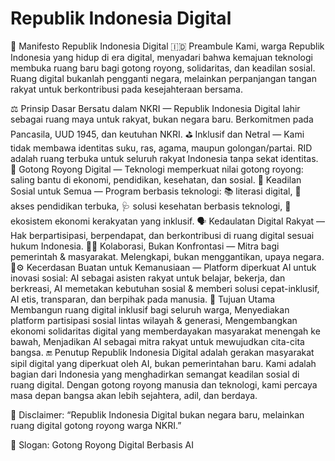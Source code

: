 # Republik Indonesia Digital

📜 Manifesto Republik Indonesia Digital
🇮🇩 Preambule
Kami, warga Republik Indonesia yang hidup di era digital, menyadari bahwa kemajuan teknologi membuka ruang baru bagi gotong royong, solidaritas, dan keadilan sosial. Ruang digital bukanlah pengganti negara, melainkan perpanjangan tangan rakyat untuk berkontribusi pada kesejahteraan bersama.

⚖️ Prinsip Dasar
Bersatu dalam NKRI — Republik Indonesia Digital lahir sebagai ruang maya untuk rakyat, bukan negara baru. Berkomitmen pada Pancasila, UUD 1945, dan keutuhan NKRI.
⛳️ Inklusif dan Netral — Kami tidak membawa identitas suku, ras, agama, maupun golongan/partai. RID adalah ruang terbuka untuk seluruh rakyat Indonesia tanpa sekat identitas.
🤝 Gotong Royong Digital — Teknologi memperkuat nilai gotong royong: saling bantu di ekonomi, pendidikan, kesehatan, dan sosial.
🎯 Keadilan Sosial untuk Semua — Program berbasis teknologi:
  📚 literasi digital,
  🏫 akses pendidikan terbuka,
  🩺 solusi kesehatan berbasis teknologi,
  🧩 ekosistem ekonomi kerakyatan yang inklusif.
🗣️ Kedaulatan Digital Rakyat — Hak berpartisipasi, berpendapat, dan berkontribusi di ruang digital sesuai hukum Indonesia.
🤝🤝 Kolaborasi, Bukan Konfrontasi — Mitra bagi pemerintah & masyarakat. Melengkapi, bukan menggantikan, upaya negara.
🧠⚙️ Kecerdasan Buatan untuk Kemanusiaan — Platform diperkuat AI untuk inovasi sosial:
AI sebagai asisten rakyat untuk belajar, bekerja, dan berkreasi,
AI memetakan kebutuhan sosial & memberi solusi cepat-inklusif,
AI etis, transparan, dan berpihak pada manusia.
🎯 Tujuan Utama
Membangun ruang digital inklusif bagi seluruh warga,
Menyediakan platform partisipasi sosial lintas wilayah & generasi,
Mengembangkan ekonomi solidaritas digital yang memberdayakan masyarakat menengah ke bawah,
Menjadikan AI sebagai mitra rakyat untuk mewujudkan cita-cita bangsa.
🔚 Penutup
Republik Indonesia Digital adalah gerakan masyarakat sipil digital yang diperkuat oleh AI, bukan pemerintahan baru. Kami adalah bagian dari Indonesia yang menghadirkan semangat keadilan sosial di ruang digital. Dengan gotong royong manusia dan teknologi, kami percaya masa depan bangsa akan lebih sejahtera, adil, dan berdaya.

📌 Disclaimer: “Republik Indonesia Digital bukan negara baru, melainkan ruang digital gotong royong warga NKRI.”

🔖 Slogan: Gotong Royong Digital Berbasis AI
